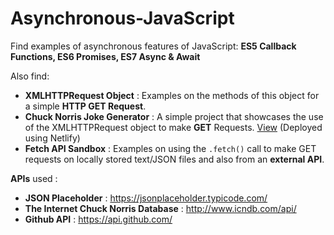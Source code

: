 # Asynchronous-JavaScript
Find examples of asynchronous features of JavaScript: **ES5 Callback Functions, ES6 Promises, ES7 Async & Await**

Also find:
* **XMLHTTPRequest Object** : Examples on the methods of this object for a simple **HTTP GET Request**.
* **Chuck Norris Joke Generator** : A simple project that showcases the use of the XMLHTTPRequest object to make **GET** Requests. [View](chucknorrisjokegenerator.cf) (Deployed using Netlify)
* **Fetch API Sandbox** : Examples on using the `.fetch()` call to make GET requests on locally stored text/JSON files and also from an **external API**.

**APIs** used :
* **JSON Placeholder** : https://jsonplaceholder.typicode.com/
* **The Internet Chuck Norris Database** : http://www.icndb.com/api/
* **Github API** : https://api.github.com/
